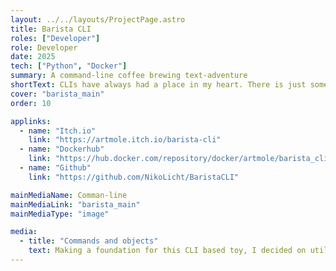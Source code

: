 ```yaml
---
layout: ../../layouts/ProjectPage.astro
title: Barista CLI
roles: ["Developer"]
role: Developer
date: 2025
tech: ["Python", "Docker"]
summary: A command-line coffee brewing text-adventure
shortText: CLIs have always had a place in my heart. There is just something tangible and hands-on about using them. In this project I wanted to create my own little command line based adventure game. While it is not really a CLI utilitiy, it is also not really a game. It is mosty a toy if anything. 
cover: "barista_main"
order: 10

applinks: 
  - name: "Itch.io"
    link: "https://artmole.itch.io/barista-cli"
  - name: "Dockerhub"
    link: "https://hub.docker.com/repository/docker/artmole/barista_cli/general"
  - name: "Github"
    link: "https://github.com/NikoLicht/BaristaCLI"

mainMediaName: Comman-line
mainMediaLink: "barista_main"
mainMediaType: "image"

media:
  - title: "Commands and objects"
    text: Making a foundation for this CLI based toy, I decided on utilizing a component-based architecture. This allowed me to easily expand on the different objects and reuse parts of their behavior. I've also put a lot of thoughts into what actions and utils a player would need. I've made use of the library Rich, to format the output in a nicer way. 
---
```

